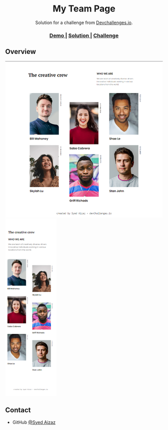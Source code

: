 <!-- Please update value in the {}  -->

<h1 align="center">My Team Page</h1>

<div align="center">
   Solution for a challenge from  <a href="http://devchallenges.io" target="_blank">Devchallenges.io</a>.
</div>

<div align="center">
  <h3>
    <a href="https://aizazc9.github.io/404-not-found-devChallenges-io/">
      Demo
    </a>
    <span> | </span>
    <a href="https://github.com/AizazC9/404-not-found-devChallenges-io">
      Solution
    </a>
    <span> | </span>
    <a href="https://devchallenges.io/challenges/hhmesazsqgKXrTkYkt0U">
      Challenge
    </a>
  </h3>
</div>

<!-- OVERVIEW -->

## Overview

![screenshot](myteampage.png)
![screenshot](myteampagesmall.png)

## Contact

- GitHub [@Syed Aizaz](https://github.com/AizazC9)
